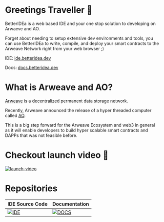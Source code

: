 # Greetings Traveller 👋

BetterIDEa is a web based IDE and your one stop solution to developing on Arwaeve and AO.

Forget about needing to setup extensive dev environments and tools, you can use BetterIDEa to write, compile, and deploy your smart contracts to the Arweave Network right from your web browser ;)

IDE: [ide.betteridea.dev](https://ide.betteridea.dev)

Docs: [docs.betteridea.dev](https://docs.betteridea.dev)

# What is Arweave and AO?

[Arweave](https://arweave.org) is a decentralized permanent data storage network.

Recently, Arweave announced the release of a hyper threaded computer called [AO](https://ao.arweave.dev).

This is a big step forward for the Arweave Ecosystem and web3 in general as it will enable developers to build hyper scalable smart contracts and DAPPs that was not feasible before.
  
# Checkout launch video 📼

[![launch-video](https://github.com/betteridea-dev/.github/assets/50258860/e291f423-f2bb-418c-9b54-66803bd07511)](https://www.youtube.com/watch?v=9snJSH9CdUs)


# Repositories

| IDE Source Code | Documentation |
|---|---|
| [![IDE](https://github-readme-stats.vercel.app/api/pin/?username=betteridea-dev&repo=ide)](https://github.com/betteridea-dev/ide) | [![DOCS](https://github-readme-stats.vercel.app/api/pin/?username=betteridea-dev&repo=docs)](https://github.com/betteridea-dev/docs) |
